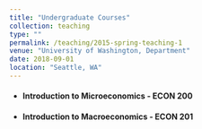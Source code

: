 ```yaml
---
title: "Undergraduate Courses"
collection: teaching
type: ""
permalink: /teaching/2015-spring-teaching-1
venue: "University of Washington, Department"
date: 2018-09-01
location: "Seattle, WA"
---
```


- #### Introduction to Microeconomics - ECON 200
- #### Introduction to Macroeconomics - ECON 201

